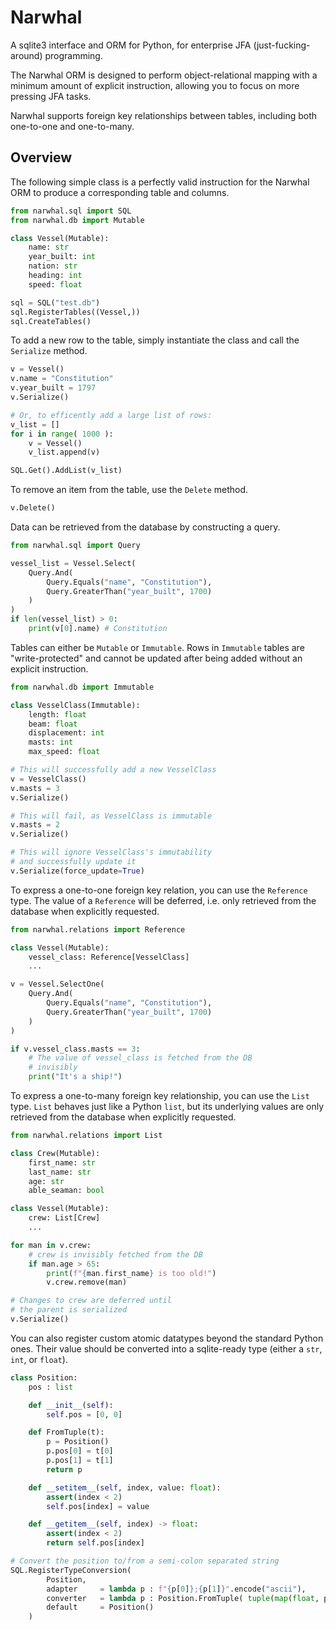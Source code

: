 # Narwhal

A sqlite3 interface and ORM for Python, for enterprise JFA (just-fucking-around) programming.

The Narwhal ORM is designed to perform object-relational mapping with a minimum amount of explicit instruction, allowing you to focus on more pressing JFA tasks.

Narwhal supports foreign key relationships between tables, including both one-to-one and one-to-many.

## Overview

The following simple class is a perfectly valid instruction for the Narwhal ORM to produce a corresponding table and columns.

```python
from narwhal.sql import SQL
from narwhal.db import Mutable

class Vessel(Mutable):
	name: str
	year_built: int
	nation: str
	heading: int
	speed: float

sql = SQL("test.db")
sql.RegisterTables((Vessel,))
sql.CreateTables()
```

To add a new row to the table, simply instantiate the class and call the `Serialize` method.

```python
v = Vessel()
v.name = "Constitution"
v.year_built = 1797
v.Serialize()

# Or, to efficently add a large list of rows:
v_list = []
for i in range( 1000 ):
	v = Vessel()
	v_list.append(v)

SQL.Get().AddList(v_list)
```

To remove an item from the table,  use the `Delete` method.

```python
v.Delete()
```

Data can be retrieved from the database by constructing a query.

```python
from narwhal.sql import Query

vessel_list = Vessel.Select(
	Query.And(
		Query.Equals("name", "Constitution"),
		Query.GreaterThan("year_built", 1700)
	)
)
if len(vessel_list) > 0:
	print(v[0].name) # Constitution
```

Tables can either be `Mutable` or `Immutable`. Rows in `Immutable` tables are "write-protected" and cannot be updated after being added without an explicit instruction.

```python
from narwhal.db import Immutable

class VesselClass(Immutable):
	length: float
	beam: float
	displacement: int
	masts: int			
	max_speed: float

# This will successfully add a new VesselClass
v = VesselClass()
v.masts = 3
v.Serialize()

# This will fail, as VesselClass is immutable
v.masts = 2
v.Serialize()

# This will ignore VesselClass's immutability
# and successfully update it
v.Serialize(force_update=True)
```

To express a one-to-one foreign key relation, you can use the `Reference` type. The value of a `Reference` will be deferred, i.e. only retrieved from the database when explicitly requested.

```python
from narwhal.relations import Reference

class Vessel(Mutable):
	vessel_class: Reference[VesselClass]
	...

v = Vessel.SelectOne(
	Query.And(
		Query.Equals("name", "Constitution"),
		Query.GreaterThan("year_built", 1700)
	)
)

if v.vessel_class.masts == 3:
	# The value of vessel_class is fetched from the DB 
	# invisibly
	print("It's a ship!")
```

To express a one-to-many foreign key relationship, you can use the `List` type. `List` behaves just like a Python `list`, but its underlying values are only retrieved from the database when explicitly requested.

```python
from narwhal.relations import List

class Crew(Mutable):
	first_name: str
	last_name: str
	age: str
	able_seaman: bool

class Vessel(Mutable):
	crew: List[Crew]
	...

for man in v.crew:
	# crew is invisibly fetched from the DB
	if man.age > 65:
		print(f"{man.first_name} is too old!")
		v.crew.remove(man)

# Changes to crew are deferred until 
# the parent is serialized
v.Serialize()
```

You can also register custom atomic datatypes beyond the standard Python ones. Their value should be converted into a sqlite-ready type (either a `str`, `int`, or `float`).

```python
class Position:
	pos : list

	def __init__(self):
		self.pos = [0, 0]

	def FromTuple(t):
		p = Position()
		p.pos[0] = t[0]
		p.pos[1] = t[1]
		return p

	def __setitem__(self, index, value: float):
		assert(index < 2)
		self.pos[index] = value

	def __getitem__(self, index) -> float:
		assert(index < 2)
		return self.pos[index]

# Convert the position to/from a semi-colon separated string
SQL.RegisterTypeConversion(
		Position,
		adapter 	= lambda p : f"{p[0]};{p[1]}".encode("ascii"),
		converter 	= lambda p : Position.FromTuple( tuple(map(float, p.split(b";"))) ),
		default 	= Position()
	)
```